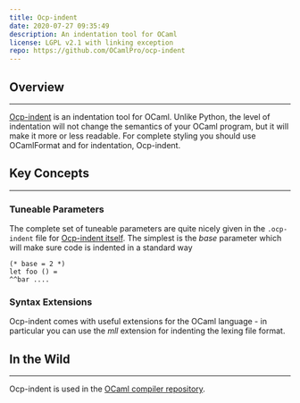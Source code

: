 ```yaml
---
title: Ocp-indent
date: 2020-07-27 09:35:49
description: An indentation tool for OCaml 
license: LGPL v2.1 with linking exception
repo: https://github.com/OCamlPro/ocp-indent
---
```


## Overview

---

[Ocp-indent](https://github.com/OCamlPro/ocp-indent) is an indentation tool for OCaml. Unlike Python, the level of indentation will not change the semantics of your OCaml program, but it will make it more or less readable.  For complete styling you should use OCamlFormat and for indentation, Ocp-indent. 

## Key Concepts

---

### Tuneable Parameters

The complete set of tuneable parameters are quite nicely given in the `.ocp-indent` file for [Ocp-indent itself](https://github.com/OCamlPro/ocp-indent/blob/master/.ocp-indent). The simplest is the *base* parameter which will make sure code is indented in a standard way

```
(* base = 2 *)
let foo () = 
^^bar ....
```

### Syntax Extensions

Ocp-indent comes with useful extensions for the OCaml language - in particular you can use the *mll* extension for indenting the lexing file format.

## In the Wild

---

Ocp-indent is used in the [OCaml compiler repository](https://github.com/ocaml/ocaml/blob/trunk/.ocp-indent).
